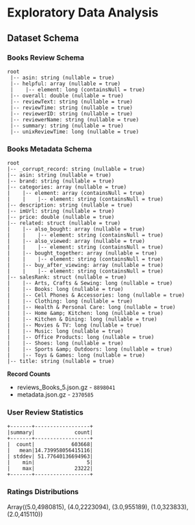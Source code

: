 # Exploratory Data Analysis

## Dataset Schema

### Books Review Schema
    root
     |-- asin: string (nullable = true)
     |-- helpful: array (nullable = true)
     |    |-- element: long (containsNull = true)
     |-- overall: double (nullable = true)
     |-- reviewText: string (nullable = true)
     |-- reviewTime: string (nullable = true)
     |-- reviewerID: string (nullable = true)
     |-- reviewerName: string (nullable = true)
     |-- summary: string (nullable = true)
     |-- unixReviewTime: long (nullable = true)

### Books Metadata Schema

    root
    |-- _corrupt_record: string (nullable = true)
    |-- asin: string (nullable = true)
    |-- brand: string (nullable = true)
    |-- categories: array (nullable = true)
    |    |-- element: array (containsNull = true)
    |    |    |-- element: string (containsNull = true)
    |-- description: string (nullable = true)
    |-- imUrl: string (nullable = true)
    |-- price: double (nullable = true)
    |-- related: struct (nullable = true)
    |    |-- also_bought: array (nullable = true)
    |    |    |-- element: string (containsNull = true)
    |    |-- also_viewed: array (nullable = true)
    |    |    |-- element: string (containsNull = true)
    |    |-- bought_together: array (nullable = true)
    |    |    |-- element: string (containsNull = true)
    |    |-- buy_after_viewing: array (nullable = true)
    |    |    |-- element: string (containsNull = true)
    |-- salesRank: struct (nullable = true)
    |    |-- Arts, Crafts & Sewing: long (nullable = true)
    |    |-- Books: long (nullable = true)
    |    |-- Cell Phones & Accessories: long (nullable = true)
    |    |-- Clothing: long (nullable = true)
    |    |-- Health & Personal Care: long (nullable = true)
    |    |-- Home &amp; Kitchen: long (nullable = true)
    |    |-- Kitchen & Dining: long (nullable = true)
    |    |-- Movies & TV: long (nullable = true)
    |    |-- Music: long (nullable = true)
    |    |-- Office Products: long (nullable = true)
    |    |-- Shoes: long (nullable = true)
    |    |-- Sports &amp; Outdoors: long (nullable = true)
    |    |-- Toys & Games: long (nullable = true)
    |-- title: string (nullable = true)

**Record Counts**
* reviews_Books_5.json.gz - `8898041`
* metadata.json.gz - `2370585`

### User Review Statistics
    +-------+------------------+
    |summary|             count|
    +-------+------------------+
    |  count|            603668|
    |   mean|14.739958056415116|
    | stddev| 51.77640136694963|
    |    min|                 5|
    |    max|             23222|
    +-------+------------------+

### Ratings Distributions
Array((5.0,4980815), (4.0,2223094), (3.0,955189), (1.0,323833), (2.0,415110))
